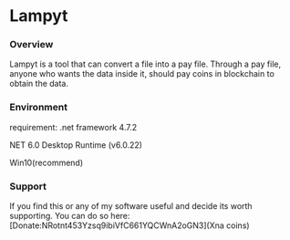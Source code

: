 # Lampyt 

### Overview ###
 
Lampyt is a tool that can convert a file into a pay file. Through a pay file, anyone who wants the data inside it, should pay coins in blockchain to obtain the data.

### Environment ###
requirement:
   .net framework 4.7.2
   
   NET 6.0 Desktop Runtime (v6.0.22)
   
   Win10(recommend)

### Support ###
If you find this or any of my software useful and decide its worth supporting.  You can do so here:  [Donate:NRotnt453Yzsq9ibiVfC661YQCWnA2oGN3](Xna coins)
